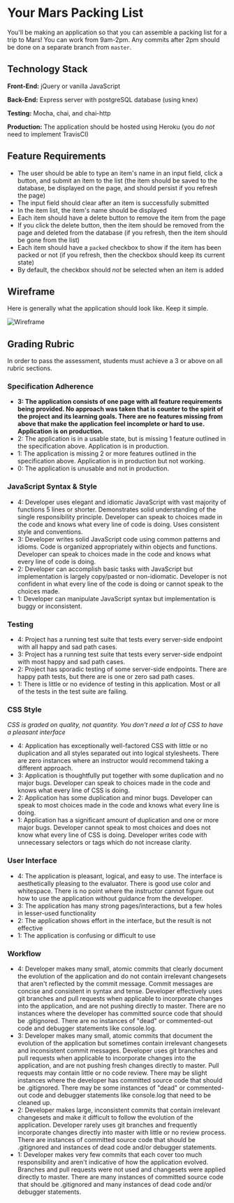 # Your Mars Packing List

You'll be making an application so that you can assemble a packing list for a trip to Mars! You can work from 9am-2pm. Any commits after 2pm should be done on a separate branch from `master`.

## Technology Stack

**Front-End:** jQuery or vanilla JavaScript

**Back-End:** Express server with postgreSQL database (using knex)

**Testing:** Mocha, chai, and chai-http

**Production:** The application should be hosted using Heroku (you do _not_ need to implement TravisCI)

## Feature Requirements

* The user should be able to type an item's name in an input field, click a button, and submit an item to the list (the item should be saved to the database, be displayed on the page, and should persist if you refresh the page)
* The input field should clear after an item is successfully submitted
* In the item list, the item's name should be displayed
* Each item should have a delete button to remove the item from the page
* If you click the delete button, then the item should be removed from the page and deleted from the database (if you refresh, then the item should be gone from the list)
* Each item should have a `packed` checkbox to show if the item has been packed or not (if you refresh, then the checkbox should keep its current state)
* By default, the checkbox should _not_ be selected when an item is added

## Wireframe

Here is generally what the application should look like. Keep it simple.

![Wireframe](https://i.imgur.com/GlQi9S9.png)

## Grading Rubric

In order to pass the assessment, students must achieve a 3 or above on all rubric sections.

### Specification Adherence

* **3: The application consists of one page with all feature requirements being provided. No approach was taken that is counter to the spirit of the project and its learning goals. There are no features missing from above that make the application feel incomplete or hard to use. Application is on production.**
* 2: The application is in a usable state, but is missing 1 feature outlined in the specification above. Application is in production.
* 1: The application is missing 2 or more features outlined in the specification above. Application is in production but not working.
* 0: The application is unusable and not in production.

### JavaScript Syntax & Style

* 4: Developer uses elegant and idiomatic JavaScript with vast majority of functions 5 lines or shorter. Demonstrates solid understanding of the single responsibility principle. Developer can speak to choices made in the code and knows what every line of code is doing. Uses consistent style and conventions.
* 3: Developer writes solid JavaScript code using common patterns and idioms. Code is organized appropriately within objects and functions. Developer can speak to choices made in the code and knows what every line of code is doing.
* 2: Developer can accomplish basic tasks with JavaScript but implementation is largely copy/pasted or non-idiomatic. Developer is not confident in what every line of the code is doing or cannot speak to the choices made.
* 1: Developer can manipulate JavaScript syntax but implementation is buggy or inconsistent.

### Testing

* 4: Project has a running test suite that tests every server-side endpoint with all happy and sad path cases.
* 3: Project has a running test suite that tests every server-side endpoint with most happy and sad path cases.
* 2: Project has sporadic testing of some server-side endpoints. There are happy path tests, but there are is one or zero sad path cases.
* 1: There is little or no evidence of testing in this application. Most or all of the tests in the test suite are failing.

### CSS Style

*CSS is graded on quality, not quantity. You don't need a lot of CSS to have a pleasant interface*

* 4: Application has exceptionally well-factored CSS with little or no duplication and all styles separated out into logical stylesheets. There are zero instances where an instructor would recommend taking a different approach.
* 3: Application is thoughtfully put together with some duplication and no major bugs. Developer can speak to choices made in the code and knows what every line of CSS is doing.
* 2: Application has some duplication and minor bugs. Developer can speak to most choices made in the code and knows what every line is doing.
* 1: Application has a significant amount of duplication and one or more major bugs. Developer cannot speak to most choices and does not know what every line of CSS is doing. Developer writes code with unnecessary selectors or tags which do not increase clarity.

### User Interface

* 4: The application is pleasant, logical, and easy to use. The interface is aesthetically pleasing to the evaluator. There is good use color and whitespace. There is no point where the instructor cannot figure out how to use the application without guidance from the developer.
* 3: The application has many strong pages/interactions, but a few holes in lesser-used functionality
* 2: The application shows effort in the interface, but the result is not effective
* 1: The application is confusing or difficult to use

### Workflow

* 4: Developer makes many small, atomic commits that clearly document the evolution of the application and do not contain irrelevant changesets that aren't reflected by the commit message. Commit messages are concise and consistent in syntax and tense. Developer effectively uses git branches and pull requests when applicable to incorporate changes into the application, and are not pushing directly to master. There are no instances where the developer has committed source code that should be .gitignored. There are no instances of "dead" or commented-out code and debugger statements like console.log.
* 3: Developer makes many small, atomic commits that document the evolution of the application but sometimes contain irrelevant changesets and inconsistent commit messages. Developer uses git branches and pull requests when applicable to incorporate changes into the application, and are not pushing fresh changes directly to master. Pull requests may contain little or no code review. There may be slight instances where the developer has committed source code that should be .gitignored. There may be some instances of "dead" or commented-out code and debugger statements like console.log that need to be cleaned up.
* 2: Developer makes large, inconsistent commits that contain irrelevant changesets and make it difficult to follow the evolution of the application. Developer rarely uses git branches and frequently incorporate changes directly into master with little or no review process. There are instances of committed source code that should be .gitignored and instances of dead code and/or debugger statements.
* 1: Developer makes very few commits that each cover too much responsibility and aren't indicative of how the application evolved. Branches and pull requests were not used and changesets were applied directly to master. There are many instances of committed source code that should be .gitignored and many instances of dead code and/or debugger statements.